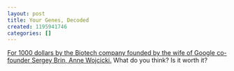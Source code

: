 ```yaml
---
layout: post
title: Your Genes, Decoded
created: 1195941746
categories: []
---
```

<a href="http://www.wired.com/medtech/genetics/magazine/15-12/ff_genomics" rel="external">For 1000 dollars by the Biotech company founded by the wife of Google co-founder Sergey Brin, Anne Wojcicki.</a> What do you think? Is it worth it?
